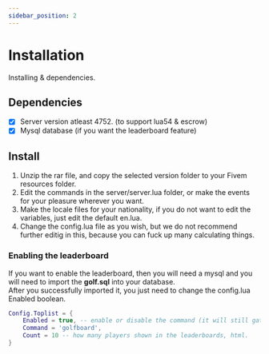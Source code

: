 ```yaml
---
sidebar_position: 2
---
```


# Installation

Installing & dependencies.

## Dependencies
- [x] Server version atleast 4752. (to support lua54 & escrow)
- [x] Mysql database (if you want the leaderboard feature)

## Install
1. Unzip the rar file, and copy the selected version folder to your Fivem resources folder.
2. Edit the commands in the server/server.lua folder, or make the events for your pleasure wherever you want.
3. Make the locale files for your nationality, if you do not want to edit the variables, just edit the default en.lua.
4. Change the config.lua file as you wish, but we do not recommend further editig in this, because you can fuck up many calculating things.

### Enabling the leaderboard
If you want to enable the leaderboard, then you will need a mysql and you will need to import the **golf.sql** into your database.<br/>
After you successfully imported it, you just need to change the config.lua Enabled boolean.
```lua title="config.lua"
Config.Toplist = {
    Enabled = true, -- enable or disable the command (it will still gather information to the mysql)
    Command = 'golfboard',
    Count = 10 -- how many players shown in the leaderboards, html.
}
```